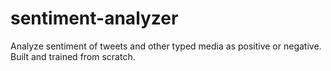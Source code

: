 # sentiment-analyzer
Analyze sentiment of tweets and other typed media as positive or negative. Built and trained from scratch.
